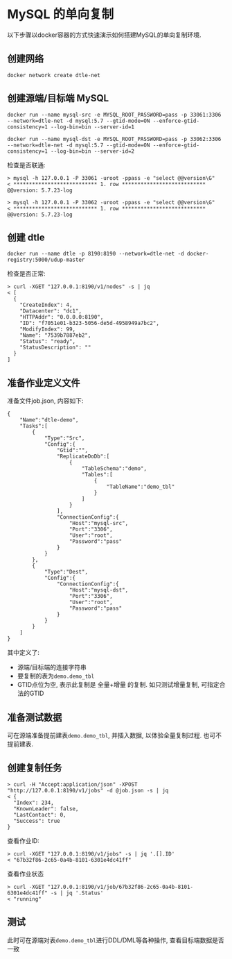 # MySQL 的单向复制

以下步骤以docker容器的方式快速演示如何搭建MySQL的单向复制环境.

## 创建网络

```
docker network create dtle-net
```

## 创建源端/目标端 MySQL

```
docker run --name mysql-src -e MYSQL_ROOT_PASSWORD=pass -p 33061:3306 --network=dtle-net -d mysql:5.7 --gtid-mode=ON --enforce-gtid-consistency=1 --log-bin=bin --server-id=1

docker run --name mysql-dst -e MYSQL_ROOT_PASSWORD=pass -p 33062:3306 --network=dtle-net -d mysql:5.7 --gtid-mode=ON --enforce-gtid-consistency=1 --log-bin=bin --server-id=2
```

检查是否联通: 

```
> mysql -h 127.0.0.1 -P 33061 -uroot -ppass -e "select @@version\G"
< *************************** 1. row ***************************
@@version: 5.7.23-log

> mysql -h 127.0.0.1 -P 33062 -uroot -ppass -e "select @@version\G"
< *************************** 1. row ***************************
@@version: 5.7.23-log
```

## 创建 dtle

```
docker run --name dtle -p 8190:8190 --network=dtle-net -d docker-registry:5000/udup-master
```

检查是否正常: 

```
> curl -XGET "127.0.0.1:8190/v1/nodes" -s | jq
< [
  {
    "CreateIndex": 4,
    "Datacenter": "dc1",
    "HTTPAddr": "0.0.0.0:8190",
    "ID": "f7051e01-b323-5056-de5d-4958949a7bc2",
    "ModifyIndex": 99,
    "Name": "7539b7887eb2",
    "Status": "ready",
    "StatusDescription": ""
  }
]
```

## 准备作业定义文件

准备文件job.json, 内容如下: 

```
{
    "Name":"dtle-demo",
    "Tasks":[
        {
            "Type":"Src",
            "Config":{
                "Gtid":"",
                "ReplicateDoDb":[
                    {
                        "TableSchema":"demo",
                        "Tables":[
                            {
                                "TableName":"demo_tbl"
                            }
                        ]
                    }
                ],
                "ConnectionConfig":{
                    "Host":"mysql-src",
                    "Port":"3306",
                    "User":"root",
                    "Password":"pass"
                }
            }
        },
        {
            "Type":"Dest",
            "Config":{
                "ConnectionConfig":{
                    "Host":"mysql-dst",
                    "Port":"3306",
                    "User":"root",
                    "Password":"pass"
                }
            }
        }
    ]
}
```

其中定义了: 
- 源端/目标端的连接字符串
- 要复制的表为`demo.demo_tbl`
- GTID点位为空, 表示此复制是 全量+增量 的复制. 如只测试增量复制, 可指定合法的GTID

## 准备测试数据

可在源端准备提前建表`demo.demo_tbl`, 并插入数据, 以体验全量复制过程. 
也可不提前建表.

## 创建复制任务

```
> curl -H "Accept:application/json" -XPOST "http://127.0.0.1:8190/v1/jobs" -d @job.json -s | jq
< {
  "Index": 234,
  "KnownLeader": false,
  "LastContact": 0,
  "Success": true
}
```

查看作业ID:

```
> curl -XGET "127.0.0.1:8190/v1/jobs" -s | jq '.[].ID'
< "67b32f86-2c65-0a4b-8101-6301e4dc41ff"
```

查看作业状态

```
> curl -XGET "127.0.0.1:8190/v1/job/67b32f86-2c65-0a4b-8101-6301e4dc41ff" -s | jq '.Status'
< "running"
```

## 测试

此时可在源端对表`demo.demo_tbl`进行DDL/DML等各种操作, 查看目标端数据是否一致